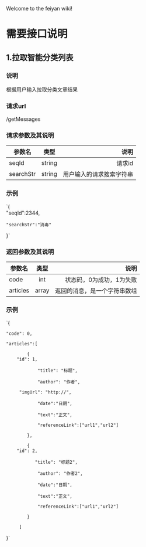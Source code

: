 Welcome to the feiyan wiki!
# 需要接口说明
## 1.拉取智能分类列表
### 说明
根据用户输入拉取分类文章结果
### 请求url
/getMessages
### 请求参数及其说明
|参数名          | 类型           | 说明  |
| ------------- |:-------------:| -----:|
| seqId     | string | 请求id |
| searchStr      | string | 用户输入的请求搜索字符串 |

### 示例
`{  
    "seqId":2344,
	
    "searchStr":"消毒"
}`
### 返回参数及其说明
|参数名          | 类型           | 说明  |
| ------------- |:-------------:| -----:|
| code| int| 状态码，0为成功，1为失败 |
| articles| array| 返回的消息，是一个字符串数组 |

### 示例
`{

    "code": 0,
	
    "articles":[
	
            {
		"id": 1,
			
                "title": "标题",
				
                "author": "作者",
		
		 "imgUrl": "http://",
				
                "date":"日期",
				
                "text":"正文",
				
                "referenceLink":["url1","url2"]
				
            },
			
            {
		"id": 2,
		
               "title": "标题2",
			   
                "author": "作者2",
				
                "date":"日期",
				
                "text":"正文",
				
                "referenceLink":["url1","url2"]
				
            }
			
         ]
		 
}`

